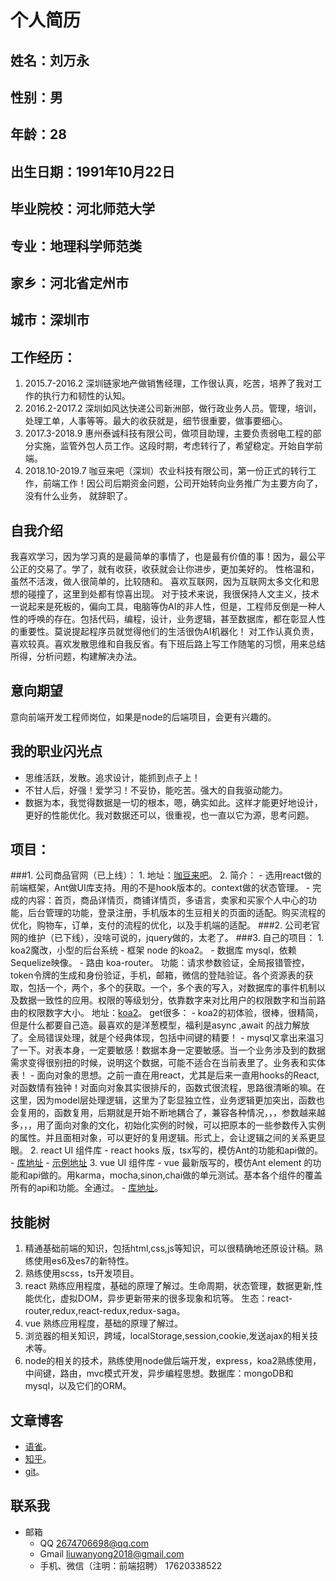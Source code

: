 #                    个人简历
## 姓名：刘万永
## 性别：男
## 年龄：28
## 出生日期：1991年10月22日
## 毕业院校：河北师范大学
## 专业：地理科学师范类
## 家乡：河北省定州市
## 城市：深圳市
## 工作经历：
1. 2015.7-2016.2 深圳链家地产做销售经理，工作很认真，吃苦，培养了我对工作的执行力和韧性的认知。
2. 2016.2-2017.2 深圳如风达快递公司新洲部，做行政业务人员。管理，培训，处理工单，人事等等。最大的收获就是，细节很重要，做事要细心。
3. 2017.3-2018.9 惠州泰诚科技有限公司，做项目助理，主要负责弱电工程的部分实施，监管外包人员工作。这段时期，考虑转行了，希望稳定。开始自学前端。
4. 2018.10-2019.7 咖豆来吧（深圳）农业科技有限公司，第一份正式的转行工作，前端工作！因公司后期资金问题，公司开始转向业务推广为主要方向了，没有什么业务， 就辞职了。
## 自我介绍
   我喜欢学习，因为学习真的是最简单的事情了，也是最有价值的事！因为，最公平公正的交易了。学了，就有收获，收获就会让你进步，更加美好的。
   性格温和，虽然不活泼，做人很简单的，比较随和。
   喜欢互联网，因为互联网太多文化和思想的碰撞了，这里到处都有惊喜出现。
   对于技术来说，我很保持人文主义，技术一说起来是死板的，偏向工具，电脑等伪AI的非人性，但是，工程师反倒是一种人性的呼唤的存在。包括代码，编程，设计，业务逻辑，甚至数据库，都在彰显人性的重要性。莫说提起程序员就觉得他们的生活很伪AI机器化！
   对工作认真负责，喜欢较真。喜欢发散思维和自我反省。有下班后路上写工作随笔的习惯，用来总结所得，分析问题，构建解决办法。
## 意向期望
意向前端开发工程师岗位，如果是node的后端项目，会更有兴趣的。
## 我的职业闪光点
   - 思维活跃，发散。追求设计，能抓到点子上！
   - 不甘人后，好强！爱学习！不妥协，能吃苦。强大的自我驱动能力。
   - 数据为本，我觉得数据是一切的根本，嗯，确实如此。这样才能更好地设计，更好的性能优化。我对数据还可以，很重视，也一直以它为源，思考问题。
## 项目：
###1. 公司商品官网（已上线）：
    1. 地址：[咖豆来吧](http://www.coffeelib.com/)。
    2. 简介：
    - 选用react做的前端框架，Ant做UI库支持。用的不是hook版本的。context做的状态管理。
    - 完成的内容：首页，商品详情页，商铺详情页，多语言，卖家和买家个人中心的功能，后台管理的功能，登录注册，手机版本的生豆相关的页面的适配。购买流程的优化，购物车，订单，支付的流程的优化，以及手机端的适配。
###2. 公司老官网的维护（已下线），没啥可说的，jquery做的，太老了。
###3. 自己的项目：
    1. koa2魔改，小型的后台系统
    - 框架 node 的koa2。
    - 数据库 mysql，依赖Sequelize映像。
    - 路由 koa-router。
    功能：请求参数验证，全局报错管控，token令牌的生成和身份验证，手机，邮箱，微信的登陆验证。各个资源表的获取，包括一个，两个，多个的获取。一个，多个表的写入，对数据库的事件机制以及数据一致性的应用。权限的等级划分，依靠数字来对比用户的权限数字和当前路由的权限数字大小。
    地址：[koa2](https://github.com/liuwanyong2017/node/tree/master/koa)。
    get很多：
    - koa2的初体验，很棒，很精简，但是什么都要自己造。最喜欢的是洋葱模型，福利是async ,await 的战力解放了。全局错误处理，就是个经典体现，包括中间键的精要！
    - mysql又拿出来温习了一下。对表本身，一定要敏感！数据本身一定要敏感。当一个业务涉及到的数据需求变得很别扭的时候，说明这个数据，可能不适合在当前表里了。业务表和实体表！
    - 面向对象的思想。之前一直在用react，尤其是后来一直用hooks的React,对函数情有独钟！对面向对象其实很排斥的，函数式很流程，思路很清晰的嘛。在这里，因为model层处理逻辑，这里为了彰显独立性，业务逻辑更加突出，函数也会复用的，函数复用，后期就是开始不断地耦合了，兼容各种情况，，，参数越来越多，，，用了面向对象的文化，初始化实例的时候，可以把原本的一些参数传入实例的属性。并且面相对象，可以更好的复用逻辑。形式上，会让逻辑之间的关系更显眼。
    2. react UI  组件库
    - react hooks 版，tsx写的，模仿Ant的功能和api做的。
    - [库地址](https://github.com/liuwanyong2017/react-UI)
    - [示例地址](https://liuwanyong2017.github.io/react-UI/#/layout)
    3. vue UI 组件库
    - vue 最新版写的，模仿Ant element 的功能和api做的。用karma，mocha,sinon,chai做的单元测试。基本各个组件的覆盖所有的api和功能。全通过。
    - [库地址](https://github.com/liuwanyong2017/css)。

## 技能树
   1. 精通基础前端的知识，包括html,css,js等知识，可以很精确地还原设计稿。熟练使用es6及es7的新特性。
   2. 熟练使用scss，ts开发项目。
   3. react 熟练应用程度，基础的原理了解过。生命周期，状态管理，数据更新,性能优化，虚拟DOM，异步更新带来的很多现象和坑等。
       生态：react-router,redux,react-redux,redux-saga。
   4. vue 熟练应用程度，基础的原理了解过。
   5. 浏览器的相关知识，跨域，localStorage,session,cookie,发送ajax的相关技术等。
   6. node的相关的技术，熟练使用node做后端开发，express，koa2熟练使用，中间键，路由，mvc模式开发，异步编程思想。数据库：mongoDB和mysql，以及它们的ORM。
    
## 文章博客
  -  [语雀](https://www.yuque.com/liuwanyong)。
  -  [知乎](https://www.zhihu.com/people/liu-zhao-wan-tiao-yong-yuan-de-he/posts?page=3)。
  -  [git](https://github.com/liuwanyong2017/)。
## 联系我
   - 邮箱
       - QQ 2674706698@qq.com
       - Gmail liuwanyong2018@gmail.com
       - 手机、微信（注明：前端招聘）
        17620338522
    
  


    
    


